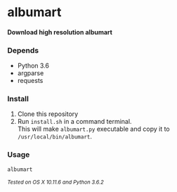 # albumart
#### Download high resolution albumart

### Depends
- Python 3.6
- argparse
- requests

### Install

1. Clone this repository
2. Run `install.sh` in a command terminal.  
This will make `albumart.py` executable and copy it to `/usr/local/bin/albumart`.


### Usage

```Bash
albumart 
```

<sub>_Tested on OS X 10.11.6 and Python 3.6.2_</sub>


